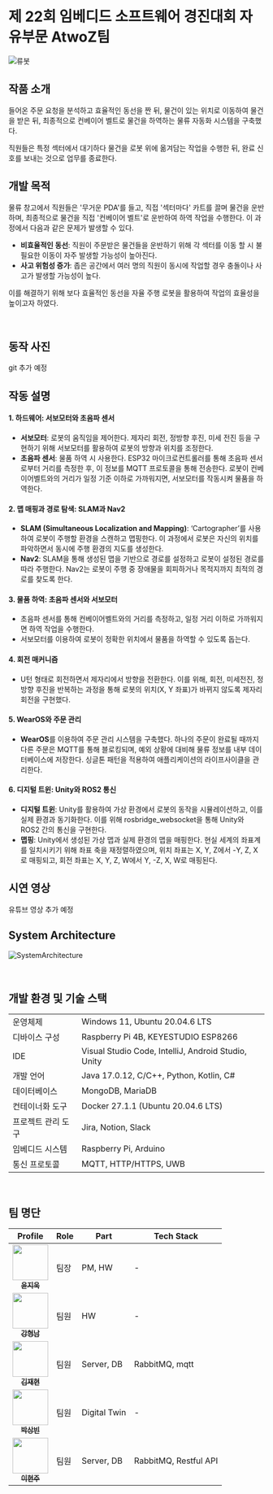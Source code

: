 # 제 22회 임베디드 소프트웨어 경진대회 자유부문 AtwoZ팀

<!--
### 작품명 : 류(流)-->

![류봇](https://github.com/user-attachments/assets/a3e078a6-e5bd-4544-a32c-d9abe62e4c9b)


## 작품 소개

들어온 주문 요청을 분석하고 효율적인 동선을 짠 뒤, 물건이 있는 위치로 이동하여 물건을 받은 뒤, 최종적으로 컨베이어 벨트로 물건을 하역하는 물류 자동화 시스템을 구축했다. 

직원들은 특정 섹터에서 대기하다 물건을 로봇 위에 옮겨담는 작업을 수행한 뒤, 완료 신호를 보내는 것으로 업무를 종료한다.


## 개발 목적
물류 창고에서 직원들은 '무거운 PDA'를 들고, 직접 '섹터마다' 카트를 끌며 물건을 운반하며, 최종적으로 물건을 직접 '컨베이어 벨트'로 운반하여 하역 작업을 수행한다. 이 과정에서 다음과 같은 문제가 발생할 수 있다.

- **비효율적인 동선**: 직원이 주문받은 물건들을 운반하기 위해 각 섹터를 이동 할 시 불필요한 이동이 자주 발생할 가능성이 높아진다.
- **사고 위험성 증가**: 좁은 공간에서 여러 명의 직원이 동시에 작업할 경우 충돌이나 사고가 발생할 가능성이 높다.

이를 해결하기 위해 보다 효율적인 동선을 자율 주행 로봇을 활용하여 작업의 효율성을 높이고자 하였다. 

<br>

## 동작 사진
git 추가 예정

<!--

## 임베디드 활용 범위
1. 로봇 제어 및 경로 탐색 : 자율주행 및 경로 탐색을 임베디드 시스템으로 실시간 처리
2. 웹 기반 명령 제어 : 웹 인터페이스를 통해 로봇에 명령을 내리며, mqtt 프로토콜을 통해 임베디드 시스템과 통신
3. wear OS를 통한 제어 : wearOS를 활용해 로봇을 제어하고 임베디드 시스템이 이를 반영
4. 센서 데이터 처리 및 통신 : 로봇에 탑재된 센서 데이터를 실시간 처리

-->

## 작동 설명
#### 1. 하드웨어: 서보모터와 초음파 센서<br>
- **서보모터**: 로봇의 움직임을 제어한다. 제자리 회전, 정방향 후진, 미세 전진 등을 구현하기 위해 서보모터를 활용하여 로봇의 방향과 위치를 조정한다.<br>
- **초음파 센서**: 물품 하역 시 사용한다. ESP32 마이크로컨트롤러를 통해 초음파 센서로부터 거리를 측정한 후, 이 정보를 MQTT 프로토콜을 통해 전송한다. 로봇이 컨베이어벨트와의 거리가 일정 기준 이하로 가까워지면, 서보모터를 작동시켜 물품을 하역한다.
#### 2. 맵 매핑과 경로 탐색: SLAM과 Nav2
- **SLAM (Simultaneous Localization and Mapping)**: ‘Cartographer’를 사용하여 로봇이 주행할 환경을 스캔하고 맵핑한다. 이 과정에서 로봇은 자신의 위치를 파악하면서 동시에 주행 환경의 지도를 생성한다.<br>
- **Nav2**: SLAM을 통해 생성된 맵을 기반으로 경로를 설정하고 로봇이 설정된 경로를 따라 주행한다. Nav2는 로봇이 주행 중 장애물을 회피하거나 목적지까지 최적의 경로를 찾도록 한다.
#### 3. 물품 하역: 초음파 센서와 서보모터
- 초음파 센서를 통해 컨베이어벨트와의 거리를 측정하고, 일정 거리 이하로 가까워지면 하역 작업을 수행한다.
- 서보모터를 이용하여 로봇이 정확한 위치에서 물품을 하역할 수 있도록 돕는다.
#### 4. 회전 매커니즘
- U턴 형태로 회전하면서 제자리에서 방향을 전환한다. 이를 위해, 회전, 미세전진, 정방향 후진을 반복하는 과정을 통해 로봇의 위치(X, Y 좌표)가 바뀌지 않도록 제자리 회전을 구현했다.
#### 5. WearOS와 주문 관리
- **WearOS**를 이용하여 주문 관리 시스템을 구축했다. 하나의 주문이 완료될 때까지 다른 주문은 MQTT를 통해 블로킹되며, 예외 상황에 대비해 물류 정보를 내부 데이터베이스에 저장한다. 싱글톤 패턴을 적용하여 애플리케이션의 라이프사이클을 관리한다.
#### 6. 디지털 트윈: Unity와 ROS2 통신
- **디지털 트윈**: Unity를 활용하여 가상 환경에서 로봇의 동작을 시뮬레이션하고, 이를 실제 환경과 동기화한다. 이를 위해 rosbridge_websocket을 통해 Unity와 ROS2 간의 통신을 구현한다.<br>
- **맵핑**: Unity에서 생성된 가상 맵과 실제 환경의 맵을 매핑한다. 현실 세계의 좌표계를 일치시키기 위해 좌표 축을 재정렬하였으며, 위치 좌표는 X, Y, Z에서 -Y, Z, X로 매핑되고, 회전 좌표는 X, Y, Z, W에서 Y, -Z, X, W로 매핑된다.<br>


## 시연 영상
유튜브 영상 추가 예정


## System Architecture
![SystemArchitecture](https://github.com/user-attachments/assets/78b62013-acb7-4d3f-86c0-714aff0abd55)

<br>

## 개발 환경 및 기술 스택
<table>
<tbody>
<tr>
<td>운영체제</td>
<td>Windows 11, Ubuntu 20.04.6 LTS</td>
</tr>
<tr>
<td>디바이스 구성</td>
<td>Raspberry Pi 4B, KEYESTUDIO ESP8266</td>
</tr>
<tr>
<td>IDE</td>
<td>Visual Studio Code, IntelliJ, Android Studio, Unity</td>
</tr>
<tr>
<td>개발 언어</td>
<td>Java 17.0.12, C/C++, Python, Kotlin, C#</td>
</tr>
<tr>
<td>데이터베이스</td>
<td>MongoDB, MariaDB</td>
</tr>
<tr>
<td>컨테이너화 도구</td>
<td>Docker 27.1.1 (Ubuntu 20.04.6 LTS)</td>
</tr>
<tr>
<td>프로젝트 관리 도구</td>
<td>Jira, Notion, Slack</td>
</tr>
<tr>
<td>임베디드 시스템</td>
<td>Raspberry Pi, Arduino</td>
</tr>
<tr>
<td>통신 프로토콜</td>
<td>MQTT, HTTP/HTTPS, UWB</td>
</tr>
</tbody>
</table>


<br>

<!--
## 파일 구성도
📦AtwoZ <br/>
 ┣ 📂client-Unity<br/>
 ┃ ┗ 📂Assets <br/>
 ┣ 📂client-WearOS <br/>
 ┃ ┗ 📂app<br/>
 ┣ 📂device-robot <br/>
 ┃ ┣ 📂monicar<br/>
 ┃ ┃ ┣ 📂monicar_control<br/>
 ┃ ┃ ┣ 📂monicar_cv <br/>
 ┃ ┃ ┗ 📂monicar_teleop <br/>
 ┣ 📂device-sector <br/>
 ┃ ┃ ┣ 📂docker <br/>
 ┃ ┃ ┃ ┗ 📂tesseract <br/>
 ┃ ┣ 📂wallpad <br/>
 ┃ ┃ ┣ 📂register-car <br/>
 ┃ ┃ ┃ ┣ 📂register-car_app <br/>
 ┃ ┃ ┃ ┗ 📂register-car_service <br/>
 ┣ 📂server-order <br/>
 ┃ ┣ 📂entrance <br/>
 ┃ ┃ ┗ 📂Detecting-packages <br/>
 ┃ ┣ 📂wallpad <br/>
 ┃ ┃ ┗ 📂delivery <br/>
 ┃ ┃ ┃ ┣ 📂delivery_app <br/>
 ┃ ┃ ┃ ┗ 📂delivery_service <br/>
 ┣ 📂server-robot <br/>
 ┃ ┗ 📂wallpad <br/>
 ┃ ┃ ┗ 📂exercise <br/>
 ┃ ┃ ┃ ┣ 📂exercise_app <br/>
 ┃ ┃ ┃ ┗ 📂exercise_service <br/>
 ┃ ┗ 📂home <br/>
 ┃ ┃ ┃ ┣ 📂led <br/>
 ┃ ┃ ┃ ┃ ┗ 📜led.ino <br/>
 ┃ ┃ ┃ ┗ 📂windowBlind <br/>
 ┃ ┃ ┃ ┃ ┗ 📜windowBlind.ino <br/>
 ┗ 📜README.md
<br><br>

-->

## 팀 명단
| Profile | Role | Part | Tech Stack |
| ------- | ---- | ---- | ---------- |
| <div align="center"><a href="https://github.com/ymw0407"><img src="https://avatars.githubusercontent.com/u/117324719?v=4" width="70px;" alt=""/><br/><sub><b>윤지욱</b><sub></a></div> | 팀장 | PM, HW | - |
| <div align="center"><a href="https://github.com/seiyoon"><img src="https://avatars.githubusercontent.com/u/86597542?v=4" width="70px;" alt=""/><br/><sub><b>강형남</b><sub></a></div> | 팀원 | HW | - |
| <div align="center"><a href="https://github.com/judyzero"><img src="https://avatars.githubusercontent.com/u/99954264?v=4" width="70px;" alt=""/><br/><sub><b>김재현</b></sub></a></div> | 팀원 | Server, DB | RabbitMQ, mqtt |
| <div align="center"><a href="https://github.com/jjunh33"><img src="https://avatars.githubusercontent.com/u/44452761?v=4" width="70px;" alt=""/><br/><sub><b>박상빈</b></sub></a></div> | 팀원 | Digital Twin | - |
| <div align="center"><a href="https://github.com/bentshrimp"><img src="https://avatars.githubusercontent.com/u/130520505?v=4" width="70px;" alt=""/><br/><sub><b>이현주</b></sub></a></div> | 팀원 | Server, DB | RabbitMQ, Restful API |

